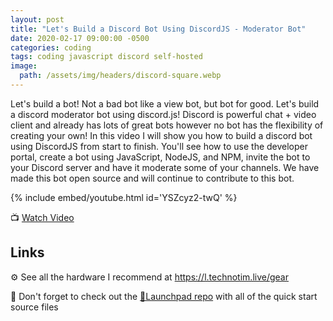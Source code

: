 ```yaml
---
layout: post
title: "Let's Build a Discord Bot Using DiscordJS - Moderator Bot"
date: 2020-02-17 09:00:00 -0500
categories: coding
tags: coding javascript discord self-hosted
image:
  path: /assets/img/headers/discord-square.webp
---
```


Let's build a bot!  Not a bad bot like a view bot, but bot for good.  Let's build a discord moderator bot using discord.js!  Discord is powerful chat + video client and already has lots of great bots however no bot has the flexibility of creating your own!  In this video I will show you how to build a discord bot using DiscordJS from start to finish.  You'll see how to use the developer portal, create a bot using JavaScript, NodeJS, and NPM, invite the bot to your Discord server and have it moderate some of your channels.  We have made this bot open source and will continue to contribute to this bot.

{% include embed/youtube.html id='YSZcyz2-twQ' %}

📺 [Watch Video](https://www.youtube.com/watch?v=YSZcyz2-twQ)

## Links

⚙️ See all the hardware I recommend at <https://l.technotim.live/gear>

🚀 Don't forget to check out the [🚀Launchpad repo](https://l.technotim.live/quick-start) with all of the quick start source files

